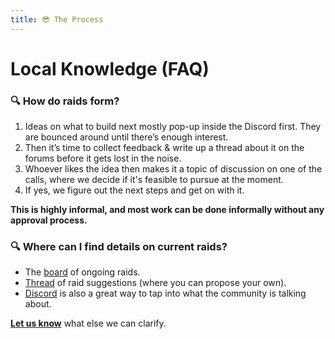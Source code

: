 ```yaml
---
title: 😎 The Process
---
```

# Local Knowledge (FAQ)

### 🔍 How do raids form?
1. Ideas on what to build next mostly pop-up inside the Discord first. They are bounced around until there’s enough interest.
2. Then it’s time to collect feedback & write up a thread about it on the forums before it gets lost in the noise.
3. Whoever likes the idea then makes it a topic of discussion on one of the calls, where we decide if it's feasible to pursue at the moment.
4. If yes, we figure out the next steps and get on with it.

__This is highly informal, and most work can be done informally without any approval process.__


### 🔍 Where can I find details on current raids?
- The [board](https://forum.metagame.wtf/c/quest/5/l/latest?board=default) of ongoing raids.
- [Thread](https://forum.metagame.wtf/c/sourcing/2) of raid suggestions (where you can propose your own).
- [Discord](https://discord.gg/VYZPBnx) is also a great way to tap into what the community is talking about.

**[Let us know](https://discord.gg/Hf54gd8)** what else we can clarify.

